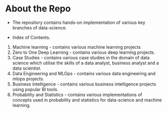# About the Repo
* The repository contains hands-on implementation of various key branches of data-science.

* Index of Contents.
01. Machine learning - contains various machine learning projects
02. Zero to One Deep Learning - contains various deep learning projects.
03. Case Studies - contains various case studies in the domain of data science which utilise the skills of a data analyst, business analyst and a data scientist.
04. Data Engineering and MLOps - contains various data engineering and mlops projects.
05. Business intelligence - contains various business intelligence projects using popular BI tools.
06. Probability and Statistics - contains various implementations of concepts used in probability and statistics for data-science and machine learning.


